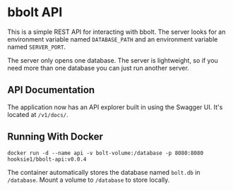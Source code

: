 # bbolt API

This is a simple REST API for interacting with bbolt. The server looks for an environment variable named `DATABASE_PATH`
 and an environment variable named `SERVER_PORT`.

The server only opens one database. The server is lightweight, so if you need more than one database you can just run
another server.

## API Documentation

The application now has an API explorer built in using the Swagger UI. It's located at `/v1/docs/`.

## Running With Docker

`docker run -d --name api -v bolt-volume:/database -p 8080:8080 hooksie1/bbolt-api:v0.0.4`

The container automatically stores the database named `bolt.db` in `/database`. Mount a volume 
to `/database` to store locally. 
